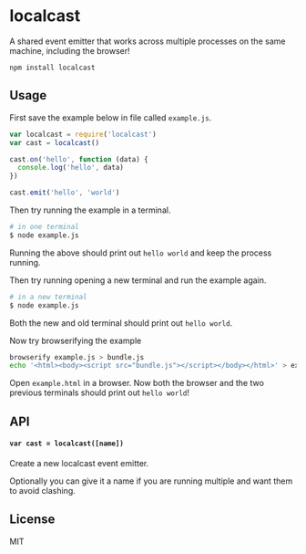 # localcast

A shared event emitter that works across multiple processes on the same machine, including the browser!

```
npm install localcast
```

## Usage

First save the example below in file called `example.js`.

``` js
var localcast = require('localcast')
var cast = localcast()

cast.on('hello', function (data) {
  console.log('hello', data)
})

cast.emit('hello', 'world')
```

Then try running the example in a terminal.

``` sh
# in one terminal
$ node example.js
```

Running the above should print out `hello world` and keep the process running.

Then try running opening a new terminal and run the example again.

``` sh
# in a new terminal
$ node example.js
```

Both the new and old terminal should print out `hello world`.

Now try browserifying the example

``` sh
browserify example.js > bundle.js
echo '<html><body><script src="bundle.js"></script></body></html>' > example.html
```

Open `example.html` in a browser. Now both the browser and the two previous terminals should print out `hello world`!

## API

#### `var cast = localcast([name])`

Create a new localcast event emitter.

Optionally you can give it a name if you are running multiple and want them to avoid clashing.

## License

MIT

